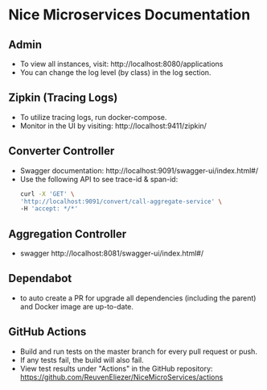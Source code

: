 # Nice Microservices Documentation

## Admin

- To view all instances, visit: http://localhost:8080/applications
- You can change the log level (by class) in the log section.

## Zipkin (Tracing Logs)

- To utilize tracing logs, run docker-compose.
- Monitor in the UI by visiting: http://localhost:9411/zipkin/

## Converter Controller

- Swagger documentation: http://localhost:9091/swagger-ui/index.html#/
- Use the following API to see trace-id & span-id:
  ```bash
  curl -X 'GET' \
  'http://localhost:9091/convert/call-aggregate-service' \
  -H 'accept: */*'
  
## Aggregation Controller
- swagger http://localhost:8081/swagger-ui/index.html#/

## Dependabot
- to auto create a PR for upgrade all dependencies (including the parent) and Docker image are up-to-date.
## GitHub Actions
- Build and run tests on the master branch for every pull request or push.
- If any tests fail, the build will also fail.
- View test results under "Actions" in the GitHub repository:
  https://github.com/ReuvenEliezer/NiceMicroServices/actions